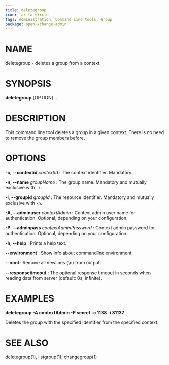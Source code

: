 ```yaml
---
title: deletegroup
icon: far fa-circle
tags: Administration, Command Line tools, Group
package: open-xchange-admin
---
```


# NAME

deletegroup - deletes a group from a context.

# SYNOPSIS

**deletegroup** [OPTION]...

# DESCRIPTION

This command line tool deletes a group in a given context. There is no need to remove the group members before.

# OPTIONS

**-c**, **--contextid** *contextId*
: The context identifier. Mandatory.

**-n**, **--name** *groupName*
: The group name. Mandatory and mutually exclusive with `-i`.

**-i**, **--groupid** *groupId*
: The resource identifier. Mandatory and mutually exclusive with `-n`.

**-A**, **--adminuser** *contextAdmin*
: Context admin user name for authentication. Optional, depending on your configuration.

**-P**, **--adminpass** *contextAdminPassword*
: Context admin password for authentication. Optional, depending on your configuration.

**-h**, **--help**
: Prints a help text.

**--environment**
: Show info about commandline environment.

**--nonl**
: Remove all newlines (\\n) from output.

**--responsetimeout**
: The optional response timeout in seconds when reading data from server (default: 0s; infinite).

# EXAMPLES

**deletegroup -A contextAdmin -P secret -c 1138 -i 31137**

Deletes the group with the specified identifier from the specified context.

# SEE ALSO

[deletegroup(1)](deletegroup), [listgroup(1)](listgroup), [changegroup(1)](changegroup)
